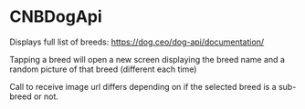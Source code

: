 # CNBDogApi

Displays full list of breeds: https://dog.ceo/dog-api/documentation/

Tapping a breed will open a new screen displaying the breed name and a random picture of that breed (different each time)

Call to receive image url differs depending on if the selected breed is a sub-breed or not.
